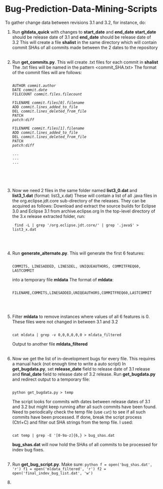 Bug-Prediction-Data-Mining-Scripts
==================================
To gather change data between revisions 3.1 and 3.2, for instance, do:

1.  Run <b>gitdata_quick</b> with changes to <b>start_date</b> and <b>end_date</b>
    <b>start_date</b> should be release date of 3.1 and <b>end_date</b> should be release date of 3.2
    This will create a file <b>shalist</b> in the same directory which will contain commit SHAs of all commits made between the 2 dates to the repository
    <br></br>

2.  Run <b>get_commits.py</b>. This will create .txt files for each commit in <b>shalist</b>
    The .txt files will be named in the pattern <commit_SHA.txt>
    The format of the commit files will are follows:
	<pre><code>
	AUTHOR <i>commit.author</i>
	DATE <i>commit.date</i>
	FILECOUNT <i>commit.files.filecount</i>
	
	FILENAME <i>commit.files[0].filename</i>
	ADD <i>commit.lines_added_to_file</i>
	DEL <i>commit.lines_deleted_from_file</i>
	PATCH 
	<i>patch:diff</i>

	FILENAME <i>commit.files[1].filename</i>
	ADD <i>commit.lines_added_to_file</i>
	DEL <i>commit.lines_deleted_from_file</i>
	PATCH
	<i>patch:diff</i>

	...
	...	
	...

	</code></pre>
	<br></br>

3.  Now we need 2 files in the same folder named <b>list3_0.dat</b> and <b>list3_1.dat</b> (format: list3_x.dat)
    These will contain a list of all .java files in the org.eclipse.jdt.core sub-directory of the releases.
    They can be acquired as follows:
	Download and extract the source builds for Eclipse 3.0 and Eclipse 3.1 from archive.eclipse.org
	In the top-level directory of the 3.x release extracted folder, run:
		<pre><code>
		find -L | grep '\/org\.eclipse\.jdt\.core\/' | grep '\.java$' > list3_x.dat
		</code></pre>
	<br></br>

4.  Run <b>generate_alternate.py</b>. This will generate the first 6 features:
	<pre><code>
	COMMITS, LINESADDED, LINESDEL, UNIQUEAUTHORS, COMMITFREQ60, LASTCOMMIT
	</pre></code>
    into a temporary file <b>mldata</b>
    The format of <b>mldata</b>:
	<pre><code>
	FILENAME,COMMITS,LINESADDED,UNIQEAUTHORS,COMMITFREQ60,LASTCOMMIT
	</pre></code>
	<br></br>

5.  Filter <b>mldata</b> to remove instances where values of all 6 features is 0. These files were not changed in between 3.1 and 3.2
	<pre><code>
	cat mldata | grep -v 0,0,0,0,0,0 > mldata_filtered
	</pre></code>
    Output to another file <b>mldata_filtered</b>
	<br></br>

6.  Now we get the list of in-development bugs for every file. This requires a manual hack (not enough time to write a auto script)
    In <b>get_bugdata.py</b>, set <b>release_date</b> field to release date of 3.1 release
    and <b>final_date</b> field to release date of 3.2 release.
    Run <b>get_bugdata.py</b> and redirect output to a temporary file:
	<pre><code>
	python get_bugdata.py > temp
	</pre></code>
    The script looks for commits with dates between release dates of 3.1 and 3.2 but might keep running after all such commits have been found. Need to periodically check the temp file (use <code>cat</code>) to see if all such commits have been processed. If done, break the script process (Ctrl+C) and filter out SHA strings from the temp file. I used:
	<pre><code>
	cat temp | grep -E '[0-9a-z]{6,} > bug_shas.dat
	</code></pre>
	<b>bug_shas.dat</b> will now hold the SHAs of all commits to be processed for indev bug fixes.
	<br></br>

7.   Run <b>get_bug_script.py</b>. Make sure:
	```python
	f = open('bug_shas.dat', 'r')
	f1 = open('mldata_filtered', 'r')
	f2 = open('final_indev_bug_list.dat', 'w')
	```

8.   
